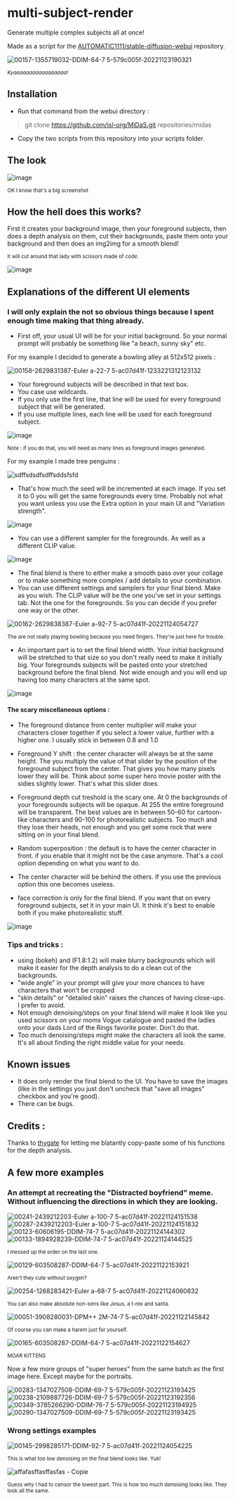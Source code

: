 
# multi-subject-render
Generate multiple complex subjects all at once!

Made as a script for the [AUTOMATIC1111/stable-diffusion-webui](https://github.com/AUTOMATIC1111/stable-diffusion-webui) repository.

![00157-1355719032-DDIM-64-7 5-579c005f-20221123190321](https://user-images.githubusercontent.com/15731540/203708003-9cbe7695-f512-4d7c-9cbb-54f8d6cb17f0.png)

<sub>_Kyaaaaaaaaaaaaaaaaa!_</sub>

## Installation

- Run that command from the webui directory :

>git clone https://github.com/isl-org/MiDaS.git repositories/midas

- Copy the two scripts from this repository into your scripts folder.

## The look

![image](https://user-images.githubusercontent.com/15731540/203795296-3b917ab2-f0a3-4202-8b17-8d115b22bbe8.png)

<sub>OK I know that's a big screenshot </sub>

## How the hell does this works?

First it creates your background image, then your foreground subjects, then does a depth analysis on them, cut their backgrounds, paste them onto your background and then does an img2img for a smooth blend!


<sup>It will cut around that lady with scissors made of *code*.</sup>

![image](https://user-images.githubusercontent.com/15731540/203715689-791ff6d7-e1cd-4c86-99eb-7ecb2e60859a.png)


## Explanations of the different UI elements

### I will only explain the not so obvious things because I spent enough time making that thing already.

- First off, your usual UI will be for your initial background. So your normal prompt will probably be something like "a beach, sunny sky" etc.

For my example I decided to generate a bowling alley at 512x512 pixels :

![00158-2629831387-Euler a-22-7 5-ac07d41f-1233221312123132](https://user-images.githubusercontent.com/15731540/203710944-cf2e2290-0374-427e-9415-36a3bc248530.png)



- Your foreground subjects will be described in that text box.
- You case use wildcards.
- If you only use the first line, that line will be used for every foreground subject that will be generated.
- If you use multiple lines, each line will be used for each foreground subject.

![image](https://user-images.githubusercontent.com/15731540/203708718-9a80f197-5d52-41b2-a98d-12cf006a6c2a.png)

<sub> Note : if you do that, you will need as many lines as foreground images generated. </sub>

For my example I made tree penguins :

![sdffsdsdfsdffsddsfsfd](https://user-images.githubusercontent.com/15731540/203710767-601458a8-1658-4464-a804-1b3f7f396348.png)



- That's how much the seed will be incremented at each image. If you set it to 0 you will get the same foregrounds every time. Probably not what you want unless you use the Extra option in your main UI and "Variation strength".

![image](https://user-images.githubusercontent.com/15731540/203709475-be80e2d8-16bb-4f51-9790-40861bdbd5b1.png)

- You can use a different sampler for the foregrounds. As well as a different CLIP value.

![image](https://user-images.githubusercontent.com/15731540/203709940-7c789b25-d403-4c58-8b2c-e2341491b79a.png)

- The final blend is there to either make a smooth pass over your collage or to make something more complex / add details to your combination.
- You can use different settings and samplers for your final blend. Make as you wish. The CLIP value will be the one you've set in your settings tab. Not the one for the foregrounds. So you can decide if you prefer one way or the other. 

![00162-2629838387-Euler a-92-7 5-ac07d41f-20221124054727](https://user-images.githubusercontent.com/15731540/203711140-ccb3d22e-8687-45e4-a339-12d72f1915a2.png)

<sub> The are not really playing bowling because you need fingers. They're just here for trouble. </sub>

- An important part is to set the final blend width. Your initial background will be stretched to that size so you don't really need to make it initially big. Your foregrounds subjects will be pasted onto your stretched background before the final blend. Not wide enough and you will end up having too many characters at the same spot.

![image](https://user-images.githubusercontent.com/15731540/203711440-c8330086-cd1a-48be-8bf5-4eeacc1d5396.png)

#### The scary miscellaneous options :

- The foreground distance from center multiplier will make your characters closer together if you select a lower value, further with a higher one. I usually stick in between 0.8 and 1.0

- Foreground Y shift : the center character will always be at the same height. The you multiply the value of that slider by the position of the foreground subject from the center. That gives you how many pixels lower they will be. Think about some super hero movie poster with the sidies slightly lower. That's what this slider does.

- Foreground depth cut treshold is the scary one. At 0 the backgrounds of your foregrounds subjects will be opaque. At 255 the entire foreground will be transparent. The best values are in between 50-60 for cartoon-like characters and 90-100 for photorealistic subjects. Too much and they lose their heads, not enough and you get some rock that were sitting on in your final blend.

- Random superposition : the default is to have the center character in front. if you enable that it might not be the case anymore. That's a cool option depending on what you want to do.

- The center character will be behind the others. If you use the previous option this one becomes useless.

- face correction is only for the final blend. If you want that on every foreground subjects, set it in your main UI. It think it's best to enable both if you make photorealistic stuff.

![image](https://user-images.githubusercontent.com/15731540/203711743-957edd16-0ed3-49a2-b643-068f1e541d89.png)

### Tips and tricks :

- using (bokeh) and (F1.8:1.2) will make blurry backgrounds which will make it easier for the depth analysis to do a clean cut of the backgrounds.
- "wide angle" in your prompt will give your more chances to have characters that won't be cropped
- "skin details" or "detailed skin" raises the chances of having close-ups. I prefer to avoid.
- Not enough denoising/steps on your final blend will make it look like you used scissors on your moms Vogue catalogue and pasted the ladies onto your dads Lord of the Rings favorite poster. Don't do that.
- Too much denoising/steps might make the characters all look the same. It's all about finding the right middle value for your needs.

## Known issues

- It does only render the final blend to the UI. You have to save the images (like in the settings you just don't uncheck that "save all images" checkbox and you're good).
- There can be bugs.


## Credits :

Thanks to [thygate](https://github.com/thygate) for letting me blatantly copy-paste some of his functions for the depth analysis.


## A few more examples

### An attempt at recreating the "Distracted boyfriend" meme. Without influencing the directions in which they are looking.

![00241-2439212203-Euler a-100-7 5-ac07d41f-20221124151538](https://user-images.githubusercontent.com/15731540/203824326-e3c02bb1-6318-4083-894d-4aa9e26903b2.png)
![00287-2439212203-Euler a-100-7 5-ac07d41f-20221124151832](https://user-images.githubusercontent.com/15731540/203824335-170d9620-2d7c-4538-a529-ac7b51ac718d.png)
![00123-60606195-DDIM-74-7 5-ac07d41f-20221124144302](https://user-images.githubusercontent.com/15731540/203824348-72f918cf-2df6-42ee-a9b6-69b7c9ff8309.png)
![00133-1894928239-DDIM-74-7 5-ac07d41f-20221124144525](https://user-images.githubusercontent.com/15731540/203824351-84e62d31-b1c5-4f41-8bfb-b7e2e0c4b287.png)

<sub> I messed up the order on the last one. </sub>



![00129-603508287-DDIM-64-7 5-ac07d41f-20221122153921](https://user-images.githubusercontent.com/15731540/203713258-aaeffbf7-5772-458d-804a-d09be35531fb.png)

<sub> Aren't they cute without oxygen? </sub>


![00254-1268283421-Euler a-68-7 5-ac07d41f-20221124060832](https://user-images.githubusercontent.com/15731540/203714476-c07a389d-25ee-48c7-9079-a95ff6c03248.png)

<sub> You can also make absolute non-sens like Jesus, a t-rex and santa.</sub>



![00051-3908280031-DPM++ 2M-74-7 5-ac07d41f-20221122145842](https://user-images.githubusercontent.com/15731540/203714620-e45dc7d6-ec26-4aee-b0e3-e1055d98c850.png)

<sub>Of course you can make a harem just for yourself.</sub>


![00165-603508287-DDIM-64-7 5-ac07d41f-20221122154627](https://user-images.githubusercontent.com/15731540/203716695-ab8d5764-0e68-414f-951e-29edac4cab5b.png)

<sub> MOAR KITTENS </sub>


Now a few more groups of "super heroes" from the same batch as the first image here. Except maybe for the portraits.

![00283-1347027508-DDIM-69-7 5-579c005f-20221123193425](https://user-images.githubusercontent.com/15731540/203719641-364dd072-4360-4afb-8a84-032cd5013f72.png)
![00238-2109887726-DDIM-69-7 5-579c005f-20221123192356](https://user-images.githubusercontent.com/15731540/203719659-4be6c008-eeca-4b53-b3e3-e8f31b933ba1.png)
![00349-3785266290-DDIM-76-7 5-579c005f-20221123194925](https://user-images.githubusercontent.com/15731540/203719670-03062253-e746-4b02-9517-f0576142e3c1.png)
![00290-1347027509-DDIM-69-7 5-579c005f-20221123193425](https://user-images.githubusercontent.com/15731540/203719705-15dfe420-1c08-4714-8892-632df4d9f3b4.png)

### Wrong settings examples

![00145-2998285171-DDIM-92-7 5-ac07d41f-20221124054225](https://user-images.githubusercontent.com/15731540/203716812-ea8a46b0-bbed-4f21-a5d3-10f231f3577c.png)

<sub> This is what too low denoising on the final blend looks like. Yuk!</sub>


![affafasffasffasfas - Copie](https://user-images.githubusercontent.com/15731540/203717083-5938b8c5-2e20-45a0-9871-2558b7f7ff50.png)


<sub>Guess why I had to censor the lowest part. This is how too much denoising looks like. They look all the same.</sub>

